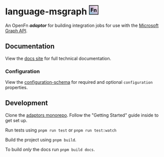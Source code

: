 # language-msgraph <img src='assets/sq-256x256.png' width="30" height="30"/>

An OpenFn **_adaptor_** for building integration jobs for use with the
[Microsoft Graph API](https://learn.microsoft.com/en-us/graph/use-the-api).

## Documentation

View the [docs site](https://docs.openfn.org/adaptors/packages/msgraph-docs) for
full technical documentation.

### Configuration

View the
[configuration-schema](https://docs.openfn.org/adaptors/packages/msgraph-configuration-schema/)
for required and optional `configuration` properties.

## Development

Clone the [adaptors monorepo](https://github.com/OpenFn/adaptors). Follow the
"Getting Started" guide inside to get set up.

Run tests using `pnpm run test` or `pnpm run test:watch`

Build the project using `pnpm build`.

To build _only_ the docs run `pnpm build docs`.
